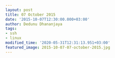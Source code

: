 ```yaml
---
layout: post
title: 07 October 2015
date: '2015-10-07T12:30:00.000+03:00'
author: Dedunu Dhananjaya
tags:
- ssh
- linux
modified_time: '2020-05-31T12:31:13.951+03:00'
featured_image: 2015-10-07-07-october-2015.jpg
---
```

